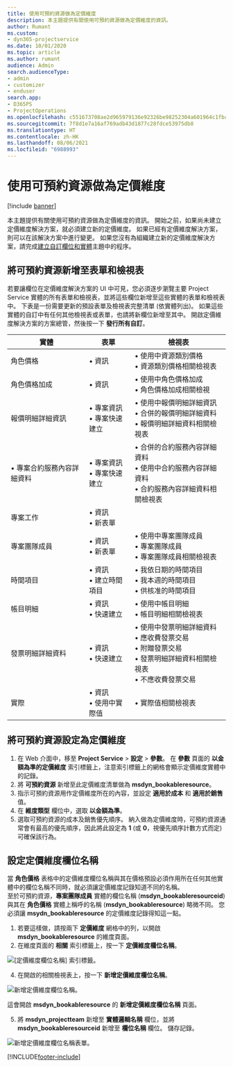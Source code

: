 ```yaml
---
title: 使用可預約資源做為定價維度
description: 本主題提供有關使用可預約資源做為定價維度的資訊。
author: Rumant
ms.custom:
- dyn365-projectservice
ms.date: 10/01/2020
ms.topic: article
ms.author: rumant
audience: Admin
search.audienceType:
- admin
- customizer
- enduser
search.app:
- D365PS
- ProjectOperations
ms.openlocfilehash: c551673708ae2d965979136e92326be98252304a601964c1fbc52a329c592712
ms.sourcegitcommit: 7f8d1e7a16af769adb43d1877c28fdce53975db8
ms.translationtype: HT
ms.contentlocale: zh-HK
ms.lasthandoff: 08/06/2021
ms.locfileid: "6988993"
---
```

# <a name="use-bookable-resource-as-a-pricing-dimension"></a>使用可預約資源做為定價維度

[!include [banner](../includes/psa-now-project-operations.md)]

本主題提供有關使用可預約資源做為定價維度的資訊。 開始之前，如果尚未建立定價維度解決方案，就必須建立新的定價維度。 如果已經有定價維度解決方案，則可以在該解決方案中進行變更。 如果您沒有為組織建立新的定價維度解決方案，請完成[建立自訂欄位和實體](create-custom-fields-entities.md)主題中的程序。

## <a name="add-bookable-resource-to-forms-and-views"></a>將可預約資源新增至表單和檢視表
若要讓欄位在定價維度解決方案的 UI 中可見，您必須逐步瀏覽主要 Project Service 實體的所有表單和檢視表，並將這些欄位新增至這些實體的表單和檢視表中。
下表是一份需要更新的預設表單及檢視表完整清單 (依實體列出)。 如果這些實體的自訂中有任何其他檢視表或表單，也請將新欄位新增至其中。
開啟定價維度解決方案的方案總管，然後按一下 **發行所有自訂**。


|   實體        | 表單   |檢視表        |
| ------------------------------|---------------------------------|----------------------------------|
|  角色價格|• 資訊 |• 使用中資源類別價格<br> • 資源類別價格相關檢視表|
|  角色價格加成|• 資訊|• 使用中角色價格加成<br>• 角色價格加成相關檢視|
|  報價明細詳細資訊|• 專案資訊<br>• 專案快速建立|• 使用中報價明細詳細資訊<br>• 合併的報價明細詳細資料<br>• 報價明細詳細資料相關檢視表|
|  • 專案合約服務內容詳細資料|• 專案資訊<br>• 專案快速建立|• 合併的合約服務內容詳細資料<br>• 使用中合約服務內容詳細資料<br>• 合約服務內容詳細資料相關檢視表|
|  專案工作|• 資訊<br>• 新表單||
|  專案團隊成員|• 資訊<br>• 新表單|• 使用中專案團隊成員<br>• 專案團隊成員<br>• 專案團隊成員相關檢視表|
|  時間項目|• 資訊<br>• 建立時間項目|• 我依日期的時間項目<br>• 我本週的時間項目<br>• 供核准的時間項目|
|  帳目明細|• 資訊<br>• 快速建立|• 使用中帳目明細<br>• 帳目明細相關檢視表|
|  發票明細詳細資料|• 資訊<br>• 快速建立|• 使用中發票明細詳細資料<br>• 應收費發票交易<br>• 附贈發票交易<br>• 發票明細詳細資料相關檢視表<br>• 不應收費發票交易|
|  實際|• 資訊<br>• 使用中實際值|• 實際值相關檢視表|

## <a name="set-up-bookable-resource-as-a-pricing-dimension"></a>將可預約資源設定為定價維度

1. 在 Web 介面中，移至 **Project Service** > **設定** > **參數**。 在 **參數** 頁面的 **以金額為準的定價維度** 索引標籤上，注意索引標籤上的網格會顯示定價維度實體中的記錄。 
2. 將 **可預約資源** 新增至此定價維度清單做為 **msdyn_bookableresource**。 
3. 指示可預約資源用作定價維度所在的內容，並設定 **適用於成本** 和 **適用於銷售** 值。
4. 在 **維度類型** 欄位中，選取 **以金額為準**。 
5. 選取可預約資源的成本及銷售優先順序。 納入做為定價維度時，可預約資源通常會有最高的優先順序，因此將此設定為 **1**  (或 **0**，視優先順序計數方式而定) 可確保該行為。

## <a name="set-up-pricing-dimension-field-names"></a>設定定價維度欄位名稱

當 **角色價格** 表格中的定價維度欄位名稱與其在價格預設必須作用所在任何其他實體中的欄位名稱不同時，就必須讓定價維度記錄知道不同的名稱。    
至於可預約資源，**專案團隊成員** 實體的欄位名稱 (**msdyn_bookableresourceid**) 與其在 **角色價格** 實體上稱呼的名稱 (**msdyn_bookableresource**) 略微不同。 您必須讓 **msydn_bookableresource** 的定價維度記錄得知這一點。 
1. 若要這樣做，請按兩下 **定價維度** 網格中的列，以開啟 **msdyn_bookableresource** 的維度頁面。
2. 在維度頁面的 **相關** 索引標籤上，按一下 **定價維度欄位名稱**。

 ![[定價維度欄位名稱] 索引標籤。](media/PD-fieldname.png)

4. 在開啟的相關檢視表上，按一下 **新增定價維度欄位名稱**。

 ![新增定價維度欄位名稱。](media/Add-NewPD-fieldname.png)


這會開啟 **msdyn_bookableresource** 的 **新增定價維度欄位名稱** 頁面。 

5. 將 **msdyn_projectteam** 新增至 **實體邏輯名稱** 欄位，並將 **msdyn_bookableresourceid** 新增至 **欄位名稱** 欄位。 儲存記錄。

 ![新增定價維度欄位名稱表單。](media/PD-fieldname-Added.png)


[!INCLUDE[footer-include](../includes/footer-banner.md)]